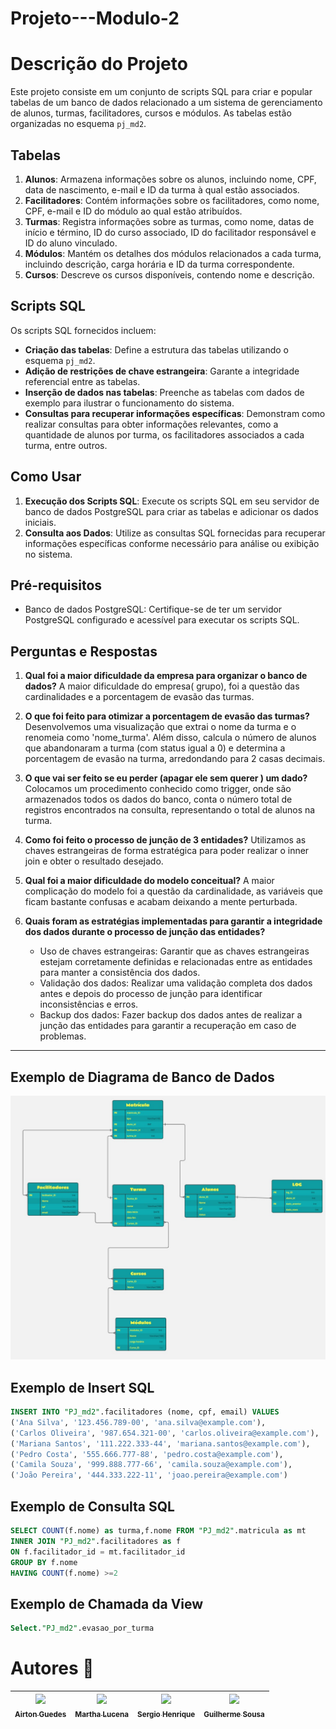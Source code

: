 # Projeto---Modulo-2

# Descrição do Projeto

Este projeto consiste em um conjunto de scripts SQL para criar e popular tabelas de um banco de dados relacionado a um sistema de gerenciamento de alunos, turmas, facilitadores, cursos e módulos. As tabelas estão organizadas no esquema `pj_md2`.

## Tabelas

1. **Alunos**: Armazena informações sobre os alunos, incluindo nome, CPF, data de nascimento, e-mail e ID da turma à qual estão associados.
2. **Facilitadores**: Contém informações sobre os facilitadores, como nome, CPF, e-mail e ID do módulo ao qual estão atribuídos.
3. **Turmas**: Registra informações sobre as turmas, como nome, datas de início e término, ID do curso associado, ID do facilitador responsável e ID do aluno vinculado.
4. **Módulos**: Mantém os detalhes dos módulos relacionados a cada turma, incluindo descrição, carga horária e ID da turma correspondente.
5. **Cursos**: Descreve os cursos disponíveis, contendo nome e descrição.

## Scripts SQL

Os scripts SQL fornecidos incluem:

- **Criação das tabelas**: Define a estrutura das tabelas utilizando o esquema `pj_md2`.
- **Adição de restrições de chave estrangeira**: Garante a integridade referencial entre as tabelas.
- **Inserção de dados nas tabelas**: Preenche as tabelas com dados de exemplo para ilustrar o funcionamento do sistema.
- **Consultas para recuperar informações específicas**: Demonstram como realizar consultas para obter informações relevantes, como a quantidade de alunos por turma, os facilitadores associados a cada turma, entre outros.

## Como Usar

1. **Execução dos Scripts SQL**: Execute os scripts SQL em seu servidor de banco de dados PostgreSQL para criar as tabelas e adicionar os dados iniciais.
2. **Consulta aos Dados**: Utilize as consultas SQL fornecidas para recuperar informações específicas conforme necessário para análise ou exibição no sistema.

## Pré-requisitos

- Banco de dados PostgreSQL: Certifique-se de ter um servidor PostgreSQL configurado e acessível para executar os scripts SQL.

## Perguntas e Respostas

1. **Qual foi a maior dificuldade da empresa para organizar o banco de dados?**
   A maior dificuldade do empresa( grupo), foi a questão das cardinalidades e a porcentagem de evasão das turmas.
   
2. **O que foi feito para otimizar a porcentagem de evasão das turmas?**
   Desenvolvemos uma visualização que extrai o nome da turma e o renomeia como 'nome_turma'. Além disso, calcula o número de alunos que abandonaram a turma (com status igual a 0) e determina a porcentagem de evasão na turma, arredondando para 2 casas decimais.
   
3. **O que vai ser feito se eu perder (apagar ele sem querer ) um dado?**
   Colocamos um procedimento conhecido como trigger, onde são armazenados todos os dados do banco, conta o número total de registros encontrados na consulta, representando o total de alunos na turma.
   
4. **Como foi feito o processo de junção de 3 entidades?**
   Utilizamos as chaves estrangeiras de forma estratégica para poder realizar o inner join e obter o resultado desejado.
   
5. **Qual foi a maior dificuldade do modelo conceitual?**
   A maior complicação do modelo foi a questão da cardinalidade, as variáveis que ficam bastante confusas e acabam deixando a mente perturbada.
   
6. **Quais foram as estratégias implementadas para garantir a integridade dos dados durante o processo de junção das entidades?**
   - Uso de chaves estrangeiras: Garantir que as chaves estrangeiras estejam corretamente definidas e relacionadas entre as entidades para manter a consistência dos dados.
   - Validação dos dados: Realizar uma validação completa dos dados antes e depois do processo de junção para identificar inconsistências e erros.
   - Backup dos dados: Fazer backup dos dados antes de realizar a junção das entidades para garantir a recuperação em caso de problemas.

---

## Exemplo de Diagrama de Banco de Dados

![Diagrama de Banco de Dados](https://github.com/AirtonSGuedes/PJ_MD2_CNseg/blob/main/pjg_md2/image.jpg?raw=true)

## Exemplo de Insert SQL
 ```sql
INSERT INTO "PJ_md2".facilitadores (nome, cpf, email) VALUES
('Ana Silva', '123.456.789-00', 'ana.silva@example.com'),
('Carlos Oliveira', '987.654.321-00', 'carlos.oliveira@example.com'),
('Mariana Santos', '111.222.333-44', 'mariana.santos@example.com'),
('Pedro Costa', '555.666.777-88', 'pedro.costa@example.com'),
('Camila Souza', '999.888.777-66', 'camila.souza@example.com'),
('João Pereira', '444.333.222-11', 'joao.pereira@example.com')
```
## Exemplo de Consulta SQL
```sql
SELECT COUNT(f.nome) as turma,f.nome FROM "PJ_md2".matricula as mt
INNER JOIN "PJ_md2".facilitadores as f
ON f.facilitador_id = mt.facilitador_id
GROUP BY f.nome
HAVING COUNT(f.nome) >=2
```
## Exemplo de Chamada da View

```sql
Select."PJ_md2".evasao_por_turma

```
# Autores :rocket:

| [<img src="https://avatars.githubusercontent.com/u/113541135?v=4" width=115><br><sub>Airton Guedes</sub>](https://github.com/AirtonSGuedes) | [<img src="https://avatars.githubusercontent.com/u/117066982?v=4" width=100><br><sub>Martha Lucena</sub>](https://github.com/MarthaLucena) | [<img src="https://avatars.githubusercontent.com/u/114114763?v=4" width=115><br><sub>Sergio Henrique</sub>](https://github.com/Sergin03) | [<img src="https://avatars.githubusercontent.com/u/113257053?v=4" width=115><br><sub>Guilherme Sousa</sub>](https://github.com/GuilhermeASousa) |
|---|---|---|---|
